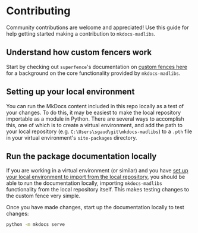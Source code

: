 # Contributing

Community contributions are welcome and appreciated!
Use this guide for help getting started making a contribution to `mkdocs-madlibs`.

## Understand how custom fencers work

Start by checking out `superfence`'s documentation on
[custom fences here](https://facelessuser.github.io/pymdown-extensions/extensions/superfences/#custom-fences)
for a background on the core functionality provided by `mkdocs-madlibs`.

## Setting up your local environment

You can run the MkDocs content included in this repo locally as a test of your changes.
To do this, it may be easiest to make the local repository importable as a module in Python.
There are several ways to accomplish this, one of which is to create a virtual environment,
and add the path to your local repository (e.g. `C:\Users\sgaud\git\mkdocs-madlibs`) to a `.pth` file in your virtual environment's `site-packages` directory.

## Run the package documentation locally

If you are working in a virtual environment (or similar) and you have
[set up your local environment to import from the local repository](#setting-up-your-local-environment),
you should be able to run the documentation locally,
importing `mkdocs-madlibs` functionality from the local repository itself.
This makes testing changes to the custom fence very simple.

Once you have made changes, start up the documentation locally to test changes:

```bash
python -m mkdocs serve
```
